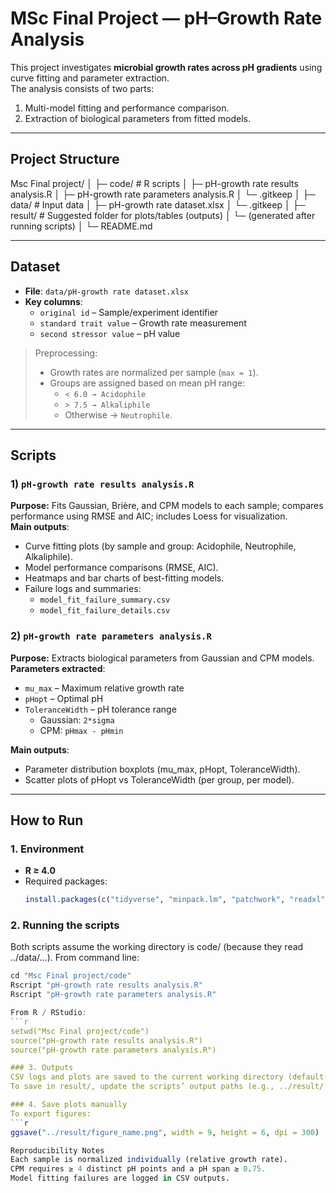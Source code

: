 # MSc Final Project — pH–Growth Rate Analysis

This project investigates **microbial growth rates across pH gradients** using curve fitting and parameter extraction.  
The analysis consists of two parts:  
1) Multi-model fitting and performance comparison.  
2) Extraction of biological parameters from fitted models.

---

## Project Structure

Msc Final project/
│
├─ code/ # R scripts
│ ├─ pH-growth rate results analysis.R
│ ├─ pH-growth rate parameters analysis.R
│ └─ .gitkeep
│
├─ data/ # Input data
│ ├─ pH-growth rate dataset.xlsx
│ └─ .gitkeep
│
├─ result/ # Suggested folder for plots/tables (outputs)
│ └─ (generated after running scripts)
│
└─ README.md


---

## Dataset

- **File**: `data/pH-growth rate dataset.xlsx`  
- **Key columns**:
  - `original id` – Sample/experiment identifier  
  - `standard trait value` – Growth rate measurement  
  - `second stressor value` – pH value  

> Preprocessing:  
> - Growth rates are normalized per sample (`max = 1`).  
> - Groups are assigned based on mean pH range:  
>   - `< 6.0 → Acidophile`  
>   - `> 7.5 → Alkaliphile`  
>   - Otherwise → `Neutrophile`.

---


## Scripts

### 1) `pH-growth rate results analysis.R`
**Purpose:** Fits Gaussian, Brière, and CPM models to each sample; compares performance using RMSE and AIC; includes Loess for visualization.  
**Main outputs**:
- Curve fitting plots (by sample and group: Acidophile, Neutrophile, Alkaliphile).  
- Model performance comparisons (RMSE, AIC).  
- Heatmaps and bar charts of best-fitting models.  
- Failure logs and summaries:  
  - `model_fit_failure_summary.csv`  
  - `model_fit_failure_details.csv`

### 2) `pH-growth rate parameters analysis.R`
**Purpose:** Extracts biological parameters from Gaussian and CPM models.  
**Parameters extracted**:
- `mu_max` – Maximum relative growth rate  
- `pHopt` – Optimal pH  
- `ToleranceWidth` – pH tolerance range  
  - Gaussian: `2*sigma`  
  - CPM: `pHmax - pHmin`  

**Main outputs**:
- Parameter distribution boxplots (mu_max, pHopt, ToleranceWidth).  
- Scatter plots of pHopt vs ToleranceWidth (per group, per model).  

---

## How to Run

### 1. Environment
- **R ≥ 4.0**
- Required packages:
  ```r
  install.packages(c("tidyverse", "minpack.lm", "patchwork", "readxl", "forcats"))

### 2. Running the scripts
Both scripts assume the working directory is code/ (because they read ../data/...).
From command line:
```r
cd "Msc Final project/code"
Rscript "pH-growth rate results analysis.R"
Rscript "pH-growth rate parameters analysis.R"

From R / RStudio:
```r
setwd("Msc Final project/code")
source("pH-growth rate results analysis.R")
source("pH-growth rate parameters analysis.R")

### 3. Outputs
CSV logs and plots are saved to the current working directory (default: code/).
To save in result/, update the scripts’ output paths (e.g., ../result/...).

### 4. Save plots manually
To export figures:
```r
ggsave("../result/figure_name.png", width = 9, height = 6, dpi = 300)

Reproducibility Notes
Each sample is normalized individually (relative growth rate).
CPM requires ≥ 4 distinct pH points and a pH span ≥ 0.75.
Model fitting failures are logged in CSV outputs.



